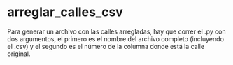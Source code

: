 # arreglar_calles_csv

Para generar un archivo con las calles arregladas, hay que correr el .py con dos argumentos, el primero es el nombre del archivo completo (incluyendo el .csv) y el segundo es el número de la columna donde está la calle original.
